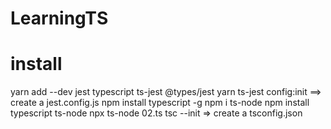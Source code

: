 # LearningTS

# install

yarn add --dev jest typescript ts-jest @types/jest
yarn ts-jest config:init ==> create a jest.config.js
npm install typescript -g
npm i ts-node
npm install typescript ts-node
npx ts-node 02.ts
tsc --init => create a tsconfig.json
